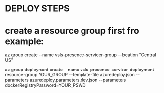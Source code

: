 # DEPLOY STEPS
# create a resource group first fro example:
az group create --name vsls-presence-servicer-group --location "Central US"

az group deployment create --name vsls-presence-servicer-deployment --resource-group YOUR_GROUP --template-file azuredeploy.json --parameters azuredeploy.parameters.dev.json --parameters dockerRegistryPassword=YOUR_PSWD

